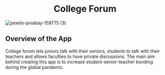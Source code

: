 <h1 align="center">
  College Forum
</h1>

![pexels-pixabay-159775 (3)](https://user-images.githubusercontent.com/84087089/160887605-ddbc82b6-1601-481a-b32b-455fca9e36b3.jpg)

## Overview of the App

College forum lets juniors talk with their seniors, students to talk with their teachers and allows faculties to have private discussions. The main aim behind creating this app is to increase student-senior-teacher bonding during the global pandemic.
